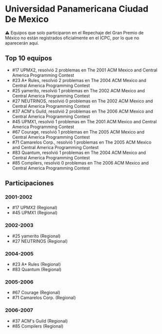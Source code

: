# Universidad Panamericana Ciudad De Mexico

:warning: Equipos que solo participaron en el Repechaje del Gran Premio de México no están registrados oficialmente en el ICPC, por lo que no aparecerán aquí.

## Top 10 equipos

- #17 UPMX2, resolvió 2 problemas en The 2001 ACM Mexico and Central America Programming Contest
- #23 A* Rules, resolvió 2 problemas en The 2004 ACM Mexico and Central America Programming Contest
- #25 yamerito, resolvió 1 problemas en The 2002 ACM Mexico and Central America Programming Contest
- #27 NEUTRINOS, resolvió 0 problemas en The 2002 ACM Mexico and Central America Programming Contest
- #37 ACM's Guild, resolvió 2 problemas en The 2006 ACM Mexico and Central America Programming Contest
- #45 UPMX1, resolvió 1 problemas en The 2001 ACM Mexico and Central America Programming Contest
- #67 Courage, resolvió 1 problemas en The 2005 ACM Mexico and Central America Programming Contest
- #71 Camarelos Corp., resolvió 1 problemas en The 2005 ACM Mexico and Central America Programming Contest
- #83 Quantum, resolvió 1 problemas en The 2004 ACM Mexico and Central America Programming Contest
- #85 Compilers, resolvió 0 problemas en The 2006 ACM Mexico and Central America Programming Contest

## Participaciones

### 2001-2002

- #17 UPMX2 (Regional)
- #45 UPMX1 (Regional)

### 2002-2003

- #25 yamerito (Regional)
- #27 NEUTRINOS (Regional)

### 2004-2005

- #23 A* Rules (Regional)
- #83 Quantum (Regional)

### 2005-2006

- #67 Courage (Regional)
- #71 Camarelos Corp. (Regional)

### 2006-2007

- #37 ACM's Guild (Regional)
- #85 Compilers (Regional)



